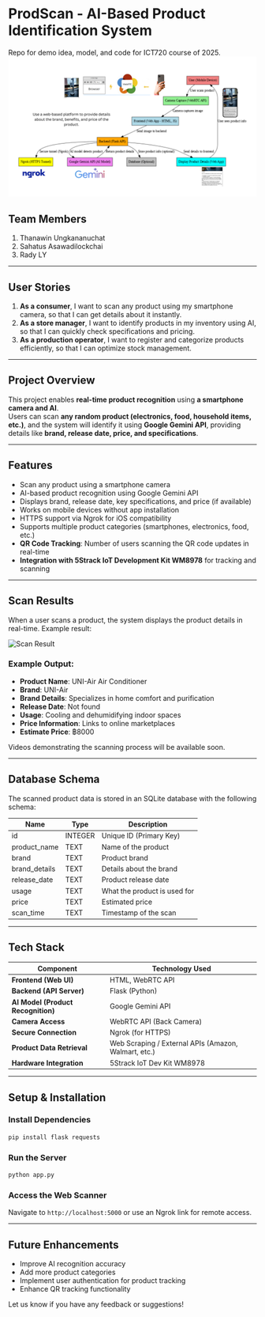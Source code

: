 # ProdScan - AI-Based Product Identification System

Repo for demo idea, model, and code for ICT720 course of 2025.
![Product Flowchart](Product_ws/Product.png)

## Team Members
1. Thanawin Ungkananuchat  
2. Sahatus Asawadilockchai  
3. Rady LY  

---

## **User Stories**
1. **As a consumer**, I want to scan any product using my smartphone camera, so that I can get details about it instantly.
2. **As a store manager**, I want to identify products in my inventory using AI, so that I can quickly check specifications and pricing.
3. **As a production operator**, I want to register and categorize products efficiently, so that I can optimize stock management.

---

## **Project Overview**
This project enables **real-time product recognition** using **a smartphone camera and AI**.  
Users can scan **any random product (electronics, food, household items, etc.)**, and the system will identify it using **Google Gemini API**, providing details like **brand, release date, price, and specifications**.

---

## **Features**
- Scan any product using a smartphone camera
- AI-based product recognition using Google Gemini API
- Displays brand, release date, key specifications, and price (if available)
- Works on mobile devices without app installation
- HTTPS support via Ngrok for iOS compatibility
- Supports multiple product categories (smartphones, electronics, food, etc.)
- **QR Code Tracking**: Number of users scanning the QR code updates in real-time
- **Integration with 5Strack IoT Development Kit WM8978** for tracking and scanning

---

## **Scan Results**
When a user scans a product, the system displays the product details in real-time. Example result:

![Scan Result](image/scan_result.png)

### **Example Output:**
- **Product Name**: UNI-Air Air Conditioner
- **Brand**: UNI-Air
- **Brand Details**: Specializes in home comfort and purification
- **Release Date**: Not found
- **Usage**: Cooling and dehumidifying indoor spaces
- **Price Information**: Links to online marketplaces
- **Estimate Price**: ฿8000

Videos demonstrating the scanning process will be available soon.

---

## **Database Schema**
The scanned product data is stored in an SQLite database with the following schema:

| Name            | Type    | Description |
|----------------|---------|-------------|
| id             | INTEGER | Unique ID (Primary Key) |
| product_name   | TEXT    | Name of the product |
| brand          | TEXT    | Product brand |
| brand_details  | TEXT    | Details about the brand |
| release_date   | TEXT    | Product release date |
| usage          | TEXT    | What the product is used for |
| price          | TEXT    | Estimated price |
| scan_time      | TEXT    | Timestamp of the scan |

---

## **Tech Stack**

| Component  | Technology Used |
|------------|----------------|
| **Frontend (Web UI)** | HTML, WebRTC API |
| **Backend (API Server)** | Flask (Python) |
| **AI Model (Product Recognition)** | Google Gemini API |
| **Camera Access** | WebRTC API (Back Camera) |
| **Secure Connection** | Ngrok (for HTTPS) |
| **Product Data Retrieval** | Web Scraping / External APIs (Amazon, Walmart, etc.) |
| **Hardware Integration** | 5Strack IoT Dev Kit WM8978 |

---

## **Setup & Installation**

### **Install Dependencies**
```bash
pip install flask requests
```

### **Run the Server**
```bash
python app.py
```

### **Access the Web Scanner**
Navigate to `http://localhost:5000` or use an Ngrok link for remote access.

---

## **Future Enhancements**
- Improve AI recognition accuracy
- Add more product categories
- Implement user authentication for product tracking
- Enhance QR tracking functionality

Let us know if you have any feedback or suggestions!
